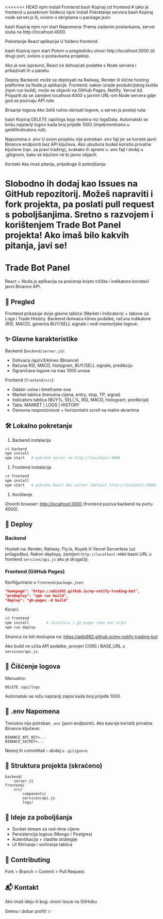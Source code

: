 <<<<<<< HEAD
npm install
Frontend
bash
Kopiraj
cd frontend  # (ako je frontend u posebnom folderu)
npm install
Pokretanje servera
bash
Kopiraj
node server.js
Ili, ovisno o skriptama u package.json:

bash
Kopiraj
npm run start
Napomena: Prema zadanim postavkama, server sluša na http://localhost:4000.

Pokretanje React aplikacije
U folderu frontend:

bash
Kopiraj
npm start
Potom u pregledniku otvori http://localhost:3000 (ili drugi port, ovisno o postavkama projekta).

Ako je sve ispravno, React će dohvaćati podatke s Node servera i prikazivati ih u panelu.

Deploy
Backend: može se deployati na Railway, Render ili slične hosting platforme za Node.js aplikacije.
Frontend: nakon izrade produkcijskog builda (npm run build), može se objaviti na GitHub Pages, Netlify, Vercel itd.
Pripaziti da se zamijeni localhost:4000 s javnim URL-om Node servera gdje god se pozivaju API rute.

Brisanje logova
Ako želiš ručno obrisati logove, u server.js postoji ruta:

bash
Kopiraj
DELETE /api/logs
koja resetira niz logsData.
Automatski se brišu najstariji logovi kada broj prijeđe 1000 (implementirano u getAllIndicators ruti).

Napomena o .env
U ovom projektu nije potreban .env fajl jer se koriste javni Binance endpointi bez API ključeva.
Ako ubuduće budeš koristio privatne ključeve (npr. za pravi trading), svakako ih spremi u .env fajl i dodaj u .gitignore, kako se ključevi ne bi javno objavili.

Kontakt
Ako imaš pitanja, prijedloge ili poboljšanja:

Slobodno ih dodaj kao Issues na GitHub repozitorij.
Možeš napraviti i fork projekta, pa poslati pull request s poboljšanjima.
Sretno s razvojem i korištenjem Trade Bot Panel projekta!
Ako imaš bilo kakvih pitanja, javi se!
=======
# Trade Bot Panel

React + Node.js aplikacija za praćenje kripto tržišta i indikatora koristeći javni Binance API.

## 🧩 Pregled

Frontend prikazuje dvije glavne tablice (Market i Indicators) + tabove za Logs i Trade History.
Backend dohvaća klines podatke, računa indikatore (RSI, MACD), generira BUY/SELL signale i vodi memorijske logove.

## ✨ Glavne karakteristike

Backend (`backend/server.js`):

- Dohvaća /api/v3/klines (Binance)
- Računa RSI, MACD, histogram, BUY/SELL signale, predikciju
- Ograničava logove na max 1000 unosa

Frontend (`frontend/src`):

- Odabir coina i timeframe-ova
- Market tablica (trenutna cijena, entry, stop, TP, signal)
- Indicators tablica (BUY%, SELL%, RSI, MACD, histogram, predikcija)
- Tabs: MARKET | LOGS | HISTORY
- Osnovna responzivnost + horizontalni scroll na malim ekranima

## 🛠 Lokalno pokretanje

1. Backend instalacija

```bash
cd backend
npm install
npm start   # pokreće server na http://localhost:4000
```

1. Frontend instalacija

```bash
cd frontend
npm install
npm start   # pokreće React dev server (default http://localhost:3000)
```

1. Korištenje

Otvoriti browser: <http://localhost:3000> (frontend poziva backend na portu 4000).

## 🚀 Deploy

### Backend

Hostati na: Render, Railway, Fly.io, Koyeb ili Vercel Serverless (uz prilagodbu). Nakon deploya, zamijeni `http://localhost:4000` bazni URL u frontend `services/api.js` ako je drugačiji.

### Frontend (GitHub Pages)

Konfigurirano u `frontend/package.json`:

```json
"homepage": "https://adis992.github.io/my-notify-trading-bot",
"predeploy": "npm run build",
"deploy": "gh-pages -d build"
```

Koraci:

```bash
cd frontend
npm install        # instalira i gh-pages (ako već nije)
npm run deploy
```

Stranica će biti dostupna na: <https://adis992.github.io/my-notify-trading-bot>

Ako build ne učita API podatke, provjeri CORS i BASE_URL u `services/api.js`.

## 🔧 Čišćenje logova

Manualno:

```text
DELETE /api/logs
```

Automatski se režu najstariji zapisi kada broj prijeđe 1000.

## 🔐 .env Napomena

Trenutno nije potreban `.env` (javni endpointi). Ako kasnije koristiš privatne Binance ključeve:

```env
BINANCE_API_KEY=...
BINANCE_SECRET=...
```

Nemoj ih committati – dodaj u `.gitignore`.

## 📂 Struktura projekta (skraćeno)

```text
backend/
	server.js
frontend/
	src/
		components/
		services/api.js
		logs/
```

## 🧪 Ideje za poboljšanja

- Socket stream za real-time cijene
- Persistencija logova (Mongo / Postgres)
- Autentikacija + vlastite strategije
- UI filtriranje i sortiranje tablica

## 🤝 Contributing

Fork > Branch > Commit > Pull Request.

## 📬 Kontakt

Ako imaš ideju ili bug: otvori Issue na GitHubu.

Sretno i dobar profit! 💹
